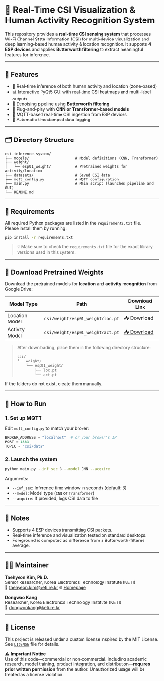# 📡 Real-Time CSI Visualization & Human Activity Recognition System

This repository provides a **real-time CSI sensing system** that processes Wi-Fi Channel State Information (CSI) for multi-device visualization and deep learning-based human activity & location recognition. It supports **4 ESP devices** and applies **Butterworth filtering** to extract meaningful features for inference.

---

## 🔧 Features

- 🧠 Real-time inference of both human activity and location (zone-based)
- 📊 Interactive PyQt5 GUI with real-time CSI heatmaps and multi-label outputs
- 🧼 Denoising pipeline using **Butterworth filtering**
- 🧮 Plug-and-play with **CNN or Transformer-based models**
- 📡 MQTT-based real-time CSI ingestion from ESP devices
- 💾 Automatic timestamped data logging

---

## 🗂️ Directory Structure

```
csi-inference-system/
├── models/                     # Model definitions (CNN, Transformer)
├── weight/
│   └── esp01_weight/           # Pretrained weights for activity/location
├── datasets/                   # Saved CSI data
├── mqtt_config.py              # MQTT configuration
├── main.py                     # Main script (launches pipeline and GUI)
└── README.md
```

---

## 🔧 Requirements

All required Python packages are listed in the `requirements.txt` file.  
Please install them by running:

```bash
pip install -r requirements.txt
```

> 💡 Make sure to check the `requirements.txt` file for the exact library versions used in this system.

---

## 🔗 Download Pretrained Weights

Download the pretrained models for **location** and **activity recognition** from Google Drive:

| Model Type     | Path                                 | Download Link |
|----------------|--------------------------------------|----------------|
| Location Model | `csi/weight/esp01_weight/loc.pt`     | [📥 Download](https://drive.google.com/file/d/1t1Di4KkHQOpncNmZmSdYPAN-0ZtC8Yqc/view?usp=sharing) |
| Activity Model | `csi/weight/esp01_weight/act.pt`     | [📥 Download](https://drive.google.com/file/d/1reTq928hYPGpaUEugrAVeZoKxW_10U28/view?usp=sharing) |

> After downloading, place them in the following directory structure:
>
> ```bash
> csi/
> └── weight/
>     └── esp01_weight/
>         ├── loc.pt
>         └── act.pt
> ```

If the folders do not exist, create them manually.

---

## 🚀 How to Run

### 1. Set up MQTT

Edit `mqtt_config.py` to match your broker:
```python
BROKER_ADDRESS = "localhost"  # or your broker's IP
PORT = 1883
TOPIC = "csi/data"
```

### 2. Launch the system

```bash
python main.py --inf_sec 3 --model CNN --acquire
```

Arguments:
- `--inf_sec`: Inference time window in seconds (default: 3)
- `--model`: Model type (`CNN` or `Transformer`)
- `--acquire`: If provided, logs CSI data to file

---

## 📌 Notes

- Supports 4 ESP devices transmitting CSI packets.
- Real-time inference and visualization tested on standard desktops.
- Foreground is computed as difference from a Butterworth-filtered average.

---

## 🧑‍💻 Maintainer

**Taehyeon Kim, Ph.D.**  
Senior Researcher, Korea Electronics Technology Institute (KETI)  
📧 [taehyeon.kim@keti.re.kr](mailto:taehyeon.kim@keti.re.kr)  🌐 [Homepage](https://rcard.re.kr/detail/OISRzd7ua0tW0A1zMEwbKQ/information)

**Dongwoo Kang**  
Researcher, Korea Electronics Technology Institute (KETI)  
📧 [dongwookang@keti.re.kr](mailto:dongwookang@keti.re.kr) 

---

## 📜 License

This project is released under a custom license inspired by the MIT License. See [`LICENSE`](./LICENSE.txt) file for details.

⚠️ **Important Notice**  
Use of this code—commercial or non-commercial, including academic research, model training, product integration, and distribution—**requires prior written permission** from the author. Unauthorized usage will be treated as a license violation.

